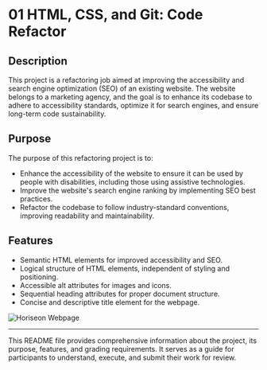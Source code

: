 # 01 HTML, CSS, and Git: Code Refactor

## Description

This project is a refactoring job aimed at improving the accessibility and search engine optimization (SEO) of an existing website. The website belongs to a marketing agency, and the goal is to enhance its codebase to adhere to accessibility standards, optimize it for search engines, and ensure long-term code sustainability.

## Purpose

The purpose of this refactoring project is to:

- Enhance the accessibility of the website to ensure it can be used by people with disabilities, including those using assistive technologies.
- Improve the website's search engine ranking by implementing SEO best practices.
- Refactor the codebase to follow industry-standard conventions, improving readability and maintainability.

## Features

- Semantic HTML elements for improved accessibility and SEO.
- Logical structure of HTML elements, independent of styling and positioning.
- Accessible alt attributes for images and icons.
- Sequential heading attributes for proper document structure.
- Concise and descriptive title element for the webpage.


![Horiseon Webpage](./assets/images/mockup.png)


---

This README file provides comprehensive information about the project, its purpose, features, and grading requirements. It serves as a guide for participants to understand, execute, and submit their work for review.
